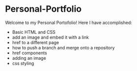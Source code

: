 # Personal-Portfolio

Welcome to my Personal Portofolio! Here I have accomplished:
- Basic HTML and CSS
- add an image and embed it with a link
- href to a different page
- how to push a branch and merge onto a repository
- href components
- adding an image
- css styling
